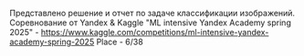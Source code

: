 Представлено решение и отчет по задаче классификации изображений. 
Соревнование от Yandex & Kaggle "ML intensive Yandex Academy spring 2025" - https://www.kaggle.com/competitions/ml-intensive-yandex-academy-spring-2025
Place - 6/38
